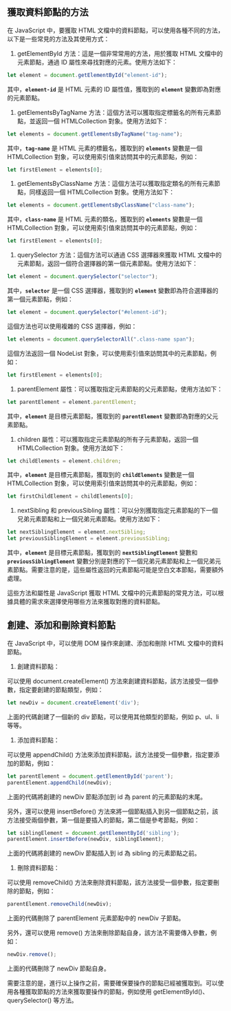## 獲取資料節點的方法

在 JavaScript 中，要獲取 HTML 文檔中的資料節點，可以使用各種不同的方法，以下是一些常見的方法及其使用方式：

1. getElementById 方法：這是一個非常常用的方法，用於獲取 HTML 文檔中的元素節點，通過 ID 屬性來尋找對應的元素。使用方法如下：

```jsx
let element = document.getElementById("element-id");
```

其中，**`element-id`** 是 HTML 元素的 ID 屬性值，獲取到的 **`element`** 變數即為對應的元素節點。

1. getElementsByTagName 方法：這個方法可以獲取指定標籤名的所有元素節點，並返回一個 HTMLCollection 對象。使用方法如下：

```jsx
let elements = document.getElementsByTagName("tag-name");
```

其中，**`tag-name`** 是 HTML 元素的標籤名，獲取到的 **`elements`** 變數是一個 HTMLCollection 對象，可以使用索引值來訪問其中的元素節點，例如：

```jsx
let firstElement = elements[0];
```

1. getElementsByClassName 方法：這個方法可以獲取指定類名的所有元素節點，同樣返回一個 HTMLCollection 對象。使用方法如下：

```jsx
let elements = document.getElementsByClassName("class-name");
```

其中，**`class-name`** 是 HTML 元素的類名，獲取到的 **`elements`** 變數是一個 HTMLCollection 對象，可以使用索引值來訪問其中的元素節點，例如：

```jsx
let firstElement = elements[0];
```

1. querySelector 方法：這個方法可以通過 CSS 選擇器來獲取 HTML 文檔中的元素節點，返回一個符合選擇器的第一個元素節點。使用方法如下：

```jsx
let element = document.querySelector("selector");
```

其中，**`selector`** 是一個 CSS 選擇器，獲取到的 **`element`** 變數即為符合選擇器的第一個元素節點，例如：

```jsx
let element = document.querySelector("#element-id");
```

這個方法也可以使用複雜的 CSS 選擇器，例如：

```jsx
let elements = document.querySelectorAll(".class-name span");
```

這個方法返回一個 NodeList 對象，可以使用索引值來訪問其中的元素節點，例如：

```jsx
let firstElement = elements[0];
```

1. parentElement 屬性：可以獲取指定元素節點的父元素節點，使用方法如下：

```jsx
let parentElement = element.parentElement;
```

其中，**`element`** 是目標元素節點，獲取到的 **`parentElement`** 變數即為對應的父元素節點。

1. children 屬性：可以獲取指定元素節點的所有子元素節點，返回一個 HTMLCollection 對象。使用方法如下：

```jsx
let childElements = element.children;
```

其中，**`element`** 是目標元素節點，獲取到的 **`childElements`** 變數是一個 HTMLCollection 對象，可以使用索引值來訪問其中的元素節點，例如：

```jsx
let firstChildElement = childElements[0];
```

1. nextSibling 和 previousSibling 屬性：可以分別獲取指定元素節點的下一個兄弟元素節點和上一個兄弟元素節點。使用方法如下：

```jsx
let nextSiblingElement = element.nextSibling;
let previousSiblingElement = element.previousSibling;
```

其中，**`element`** 是目標元素節點，獲取到的 **`nextSiblingElement`** 變數和 **`previousSiblingElement`** 變數分別是對應的下一個兄弟元素節點和上一個兄弟元素節點。需要注意的是，這些屬性返回的元素節點可能是空白文本節點，需要額外處理。

這些方法和屬性是 JavaScript 獲取 HTML 文檔中的元素節點的常見方法，可以根據具體的需求來選擇使用哪些方法來獲取對應的資料節點。

## 創建、添加和刪除資料節點

在 JavaScript 中，可以使用 DOM 操作來創建、添加和刪除 HTML 文檔中的資料節點。

1. 創建資料節點：

可以使用 document.createElement() 方法來創建資料節點，該方法接受一個參數，指定要創建的節點類型，例如：

```jsx
let newDiv = document.createElement('div');
```

上面的代碼創建了一個新的 div 節點，可以使用其他類型的節點，例如 p、ul、li 等等。

1. 添加資料節點：

可以使用 appendChild() 方法來添加資料節點，該方法接受一個參數，指定要添加的節點，例如：

```jsx
let parentElement = document.getElementById('parent');
parentElement.appendChild(newDiv);
```

上面的代碼將創建的 newDiv 節點添加到 id 為 parent 的元素節點的末尾。

另外，還可以使用 insertBefore() 方法來將一個節點插入到另一個節點之前，該方法接受兩個參數，第一個是要插入的節點，第二個是參考節點，例如：

```jsx
let siblingElement = document.getElementById('sibling');
parentElement.insertBefore(newDiv, siblingElement);
```

上面的代碼將創建的 newDiv 節點插入到 id 為 sibling 的元素節點之前。

1. 刪除資料節點：

可以使用 removeChild() 方法來刪除資料節點，該方法接受一個參數，指定要刪除的節點，例如：

```jsx
parentElement.removeChild(newDiv);
```

上面的代碼刪除了 parentElement 元素節點中的 newDiv 子節點。

另外，還可以使用 remove() 方法來刪除節點自身，該方法不需要傳入參數，例如：

```jsx
newDiv.remove();
```

上面的代碼刪除了 newDiv 節點自身。

需要注意的是，進行以上操作之前，需要確保要操作的節點已經被獲取到。可以使用各種獲取節點的方法來獲取要操作的節點，例如使用 getElementById()、querySelector() 等方法。